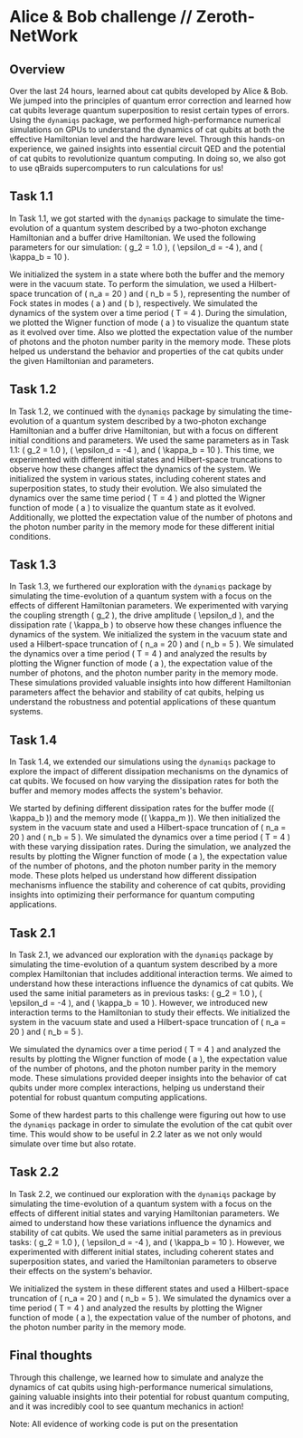 # Alice & Bob challenge // Zeroth-NetWork


## Overview

Over the last 24 hours, learned about cat qubits developed by Alice & Bob. We jumped into the principles of quantum error correction and learned how cat qubits leverage quantum superposition to resist certain types of errors. Using the `dynamiqs` package, we performed high-performance numerical simulations on GPUs to understand the dynamics of cat qubits at both the effective Hamiltonian level and the hardware level. Through this hands-on experience, we gained insights into essential circuit QED and the potential of cat qubits to revolutionize quantum computing. In doing so, we also got to use qBraids supercomputers to run calculations for us!

## Task 1.1

In Task 1.1, we got started with the `dynamiqs` package to simulate the time-evolution of a quantum system described by a two-photon exchange Hamiltonian and a buffer drive Hamiltonian. We used the following parameters for our simulation: \( g_2 = 1.0 \), \( \epsilon_d = -4 \), and \( \kappa_b = 10 \). 

We initialized the system in a state where both the buffer and the memory were in the vacuum state. To perform the simulation, we used a Hilbert-space truncation of \( n_a = 20 \) and \( n_b = 5 \), representing the number of Fock states in modes \( a \) and \( b \), respectively. We simulated the dynamics of the system over a time period \( T = 4 \). During the simulation, we plotted the Wigner function of mode \( a \) to visualize the quantum state as it evolved over time. Also we plotted the expectation value of the number of photons and the photon number parity in the memory mode. These plots helped us understand the behavior and properties of the cat qubits under the given Hamiltonian and parameters.

## Task 1.2

In Task 1.2, we continued with the `dynamiqs` package by simulating the time-evolution of a quantum system described by a two-photon exchange Hamiltonian and a buffer drive Hamiltonian, but with a focus on different initial conditions and parameters. We used the same parameters as in Task 1.1: \( g_2 = 1.0 \), \( \epsilon_d = -4 \), and \( \kappa_b = 10 \). This time, we experimented with different initial states and Hilbert-space truncations to observe how these changes affect the dynamics of the system. We initialized the system in various states, including coherent states and superposition states, to study their evolution. We also simulated the dynamics over the same time period \( T = 4 \) and plotted the Wigner function of mode \( a \) to visualize the quantum state as it evolved. Additionally, we plotted the expectation value of the number of photons and the photon number parity in the memory mode for these different initial conditions.


## Task 1.3

In Task 1.3, we furthered our exploration with the `dynamiqs` package by simulating the time-evolution of a quantum system with a focus on the effects of different Hamiltonian parameters. We experimented with varying the coupling strength \( g_2 \), the drive amplitude \( \epsilon_d \), and the dissipation rate \( \kappa_b \) to observe how these changes influence the dynamics of the system. We initialized the system in the vacuum state and used a Hilbert-space truncation of \( n_a = 20 \) and \( n_b = 5 \). We simulated the dynamics over a time period \( T = 4 \) and analyzed the results by plotting the Wigner function of mode \( a \), the expectation value of the number of photons, and the photon number parity in the memory mode. These simulations provided valuable insights into how different Hamiltonian parameters affect the behavior and stability of cat qubits, helping us understand the robustness and potential applications of these quantum systems.

## Task 1.4

In Task 1.4, we extended our simulations using the `dynamiqs` package to explore the impact of different dissipation mechanisms on the dynamics of cat qubits. We focused on how varying the dissipation rates for both the buffer and memory modes affects the system's behavior.

We started by defining different dissipation rates for the buffer mode (\( \kappa_b \)) and the memory mode (\( \kappa_m \)). We then initialized the system in the vacuum state and used a Hilbert-space truncation of \( n_a = 20 \) and \( n_b = 5 \). We simulated the dynamics over a time period \( T = 4 \) with these varying dissipation rates. During the simulation, we analyzed the results by plotting the Wigner function of mode \( a \), the expectation value of the number of photons, and the photon number parity in the memory mode. These plots helped us understand how different dissipation mechanisms influence the stability and coherence of cat qubits, providing insights into optimizing their performance for quantum computing applications.

## Task 2.1

In Task 2.1, we advanced our exploration with the `dynamiqs` package by simulating the time-evolution of a quantum system described by a more complex Hamiltonian that includes additional interaction terms. We aimed to understand how these interactions influence the dynamics of cat qubits. We used the same initial parameters as in previous tasks: \( g_2 = 1.0 \), \( \epsilon_d = -4 \), and \( \kappa_b = 10 \). However, we introduced new interaction terms to the Hamiltonian to study their effects. We initialized the system in the vacuum state and used a Hilbert-space truncation of \( n_a = 20 \) and \( n_b = 5 \).

We simulated the dynamics over a time period \( T = 4 \) and analyzed the results by plotting the Wigner function of mode \( a \), the expectation value of the number of photons, and the photon number parity in the memory mode. These simulations provided deeper insights into the behavior of cat qubits under more complex interactions, helping us understand their potential for robust quantum computing applications.

Some of thew hardest parts to this challenge were figuring out how to use the `dynamiqs` package in order to simulate the evolution of the cat qubit over time. This would show to be useful in 2.2 later as we not only would simulate over time but also rotate.


## Task 2.2

In Task 2.2, we continued our exploration with the `dynamiqs` package by simulating the time-evolution of a quantum system with a focus on the effects of different initial states and varying Hamiltonian parameters. We aimed to understand how these variations influence the dynamics and stability of cat qubits. We used the same initial parameters as in previous tasks: \( g_2 = 1.0 \), \( \epsilon_d = -4 \), and \( \kappa_b = 10 \). However, we experimented with different initial states, including coherent states and superposition states, and varied the Hamiltonian parameters to observe their effects on the system's behavior.

We initialized the system in these different states and used a Hilbert-space truncation of \( n_a = 20 \) and \( n_b = 5 \). We simulated the dynamics over a time period \( T = 4 \) and analyzed the results by plotting the Wigner function of mode \( a \), the expectation value of the number of photons, and the photon number parity in the memory mode.


## Final thoughts

Through this challenge, we learned how to simulate and analyze the dynamics of cat qubits using high-performance numerical simulations, gaining valuable insights into their potential for robust quantum computing, and it was incredibly cool to see quantum mechanics in action!

Note: All evidence of working code is put on the presentation

